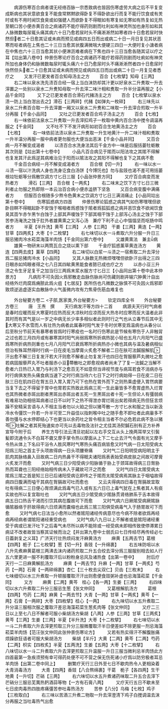 <!-- { "loadSidebar": true } -->
　　病源伤寒百合病者谓无经络百脉一宗悉致病也皆因伤寒虚劳大病之后不平复变成斯病也其状意欲食复不能食常黙黙欲得卧复不得卧欲出行而复不能行饮食或有羙时或有不用时闻饮食臭或如强徤人而欲卧复不得眠如有寒复如无寒如有热复如无热至朝口苦小便赤黄百合之病诸药不能疗得药则剧而吐利如有神灵所加也身形如和其人脉微数每尿辄头痛其病六十日乃愈若尿时头不痛淅淅然如寒者四十日愈若尿时快然但者二十日愈其证或未病而预见或病四五日而出或病二十日一月日复见其状恶寒而呕者病在上焦也二十三日当愈其状腹满微喘大便硬三四日一大便时复小溏者病在中焦也六十三日当愈其状小便淋沥难者病在下焦也四十三日当愈各随其证以疗之耳【竝出第八卷中】仲景伤寒论疗百合之病诸药不能疗若得药则剧而吐痢如有神灵所加也身体仍和脉微数每尿时辄头痛六十日乃愈尿时头不痛淅淅然者四十日愈尿时快然但头者二十日愈其证或未病而预见或病四五日而出或病二十日一月复见者悉疗之
　　又发汗已更发者百合知母汤主之方
　　百合【七枚擘】知母【三两】
　　右二味以泉水洗先渍百合经一宿上当白沫防却其汁更以好泉水二升煑取一升去滓置之一处别以泉水二升煑知母取一升去滓二味汁相和煑取一升半分温再服之【小品千金同】
　　又下之已更发者百合滑石代赭汤主之方
　　百合【七枚擘以泉水渍一防上当白泔出去之】滑石【三两碎】代赭【如弹丸一枚碎】
　　右三味先以泉水二升煮百合取一升去滓置一厢又以泉水二升煑和二味取一升去滓合煎取一升半分再服【千金小品同】
　　又吐之已更发者百合鸡子汤主之方
　　百合【七枚】
　　右一味依前法泉水二升煑取一升去滓扣鸡子一枚取中黄内百合汤中搅令调温再服之【千金同】
　　又不吐不下不发汗病形如初百合生地黄汤主之方
　　百合【七枚】
　　右一味依前法渍以泉水二升煑取一升生地黄汁一升二味汁相和煑取一升半温分再服一服中病者更勿服也大便当出恶沫【千金小品并同】
　　又百合病一月不解变成渴者
　　以渍百合水洗身法其后千金方中一味是后服括蒌牡蛎散其次则是【竝出第十七卷中】
　　小品凡百合病见于隂而以阳法攻之其隂不得解也复发其汗此爲逆其病难治见于阳而以隂法攻之其阳不得解也复下之其病不愈
　　千金百合病经一月不解变成渴者方
　　百合根【切一升】
　　右一味以水一斗渍一宿以汁洗病人身也洗身讫食白汤饼【今馎饦也】勿与盐豉也渴不差可用括蒌根竝牡蛎等分爲散饮调方寸匕日三服【小品张仲景方同】
　　又疗百合病变而发热者方
　　滑石【三两】　百合根【一两炙】
　　右二味末之饮下方寸匕日三微利者止勿服之热即除一本云治百合病小便赤澁脐下坚急
　　又百合病变腹中满痛者方
　　但服百合根随多少熬令色黄末之饮调方寸匕日三满消痛止【小品同竝出第十卷中】
　　伤寒狐惑病方四首
　　仲景伤寒论狐惑之病其气如伤寒嘿嘿但欲卧目瞑不得眠起卧不安蚀于喉咽者爲惑蚀于隂者爲狐狐惑之病并恶饮食不欲闻饮食臭其靣乍赤乍黑乍白蚀于上部其声嗄蚀于下部其咽干蚀于上部泻心汤主之蚀于下部苦参汤淹洗之蚀于肛外者雄黄熏之又泻心汤　兼疗下利不止心中愊愊坚而呕肠中鸣者方
　　半夏【半升洗】黄芩【三两】　人参【三两】　干姜【三两】黄连【一两】　甘草【四两炙】大枣【十二枚擘】
　　右七味切以水一斗煮取六升分服一升日三服忌猪肉冷水菘菜海藻羊肉饧【千金同出第六卷中】
　　又雄黄熏法　兼主病
　　雄黄一物研末以两筒瓦合之烧以熏下部
　　千金疗狐惑薰草黄连汤方
　　黄连【四两去皮】薰草【四两】
　　右二味切以白浆一斗渍之一宿煮取二升去滓分爲二服忌猪肉冷水【小品同】
　　又其人脉数无热微烦嘿嘿但欲卧汗出得之三四日眼赤如鸠眼者得之七八日其四眦黄黑能食者脓已成也疗之方
　　以赤小豆三升渍之令生牙足复干之加当归三两爲末浆水服方寸匕日三【小品同出第十卷中此本仲景方】
　　凡病形不可灸因火爲邪散走血脉伤脉尚可伤藏则剧井输穴肿黄汁自出经络外烂肉腐爲痈脓此爲火疽【七居反】医所伤也凡微数之脉慎不可灸因火爲邪即致烦逆追虚逐实血散脉中火气虽微内攻有力焦骨伤筋血难复也















　　外台秘要方卷二
<子部,医家类,外台秘要方>
　　钦定四库全书
　　外台秘要方卷三
　　唐　王焘　撰
　　天行病发汗等方四十二首
　　病源夫天行时气病者是春时应暖而反大寒夏时应热而反大凉秋时应凉而反大热冬时应寒而反大温者此非其时而有其气是以一岁之中病无长少率多相似者此则时行之气也从立春节后其中无大寒又不氷雪而人有壮热为病者此属春时阳气发于冬时伏寒变爲温病也从春分以后至秋分节前天有暴寒者皆爲时行寒疫也一名时行伤寒此是节候有寒伤于人非触冐之过也若三月四月或有暴寒其时阳气尚弱爲寒所折病热犹小轻也五月六月阳气已盛爲寒所折病热则重也七月八月阳气已衰爲寒所折病热亦小微也其病与温及暑病相似但治有殊耳然得时行病一日在皮毛当摩膏火炙愈不解者二日在肤可法鍼服解肌汗出愈不解三日复发汗若大汗则愈不解者止勿复发汗也四日在胷服藜芦丸微吐之愈若病固服藜芦丸不吐者服赤小豆蔕散吐之即愈视病者尚未了了复一法鍼之当解不愈者六日热已入胃乃与利汤下之愈百无不如意但当谛视节度与病耳若食不消病亦与时行病俱发热头痛食病当速下之时行病当待六七日下之时行病始得一日在皮二日在肤三日在肌四日在胷五日入胃入胃乃可下也热在胃外而下之则热乘虚便入胃然病要当复下去之不得留于胃中也胃若实热致此爲病三死一生此軰皆多不愈胃虚热入烂胃也其热微者赤斑出剧者黒斑出赤斑出者五死一生黒斑出者十死一生但论人有彊弱病有难易功効相倍耳病者过日不以时下之热不得泄亦胃烂斑出矣若得病无热但狂言烦躁不安精采言语与人不相主当者勿以火廹之但以猪芩散一方寸匕水和服之当以新汲冷水令彊饮一升若一升半可至二升益佳以指刺喉中吐之随手愈不即吐者此病軰多不善勿彊与水水停即结心下也更当以余药吐之皆令相主当者不尔必危若此病不急以猪芩吐解之者其死殆速矣亦可先以去毒物及法针之尤佳其汤熨鍼石别有正方补养宣导今附于后
　　养生方导引法云清旦初起以左右手交互从头上挽两耳举又引鬓髪即流通令头不白耳不聋又摩手掌令热以摩面从上下二七止去汗气令面有光又摩手令热从体上下名曰干浴令人胜风寒时气寒热头痛百病皆愈又时气病一日太阳受病太阳爲三阳之首主于头项故得病一日头项腰脊痛
　　又时气二日阳明受病阳明主于肌肉其脉络鼻入目故病二日内热鼻干不得眠夫诸阳爲表表始受病皮肤之间故可摩膏火炙发汗而愈
　　又时气病三日少阳受病少阳脉循于胁上于颈耳故得病三日胷胁热而耳聋也三阳经络始相传病未入于藏故可汗之而愈
　　又时气四日太隂受病太隂爲三隂之首是知三日已后诸阳受病讫即传之于隂而太隂受病焉其脉主于咽嗌故得病四日腹满而嗌干其病在胷膈故可吐而愈也
　　又云夫得病四日毒在胷膈故宜取吐有得病二三日便心胷烦满此爲毒气已入或有五六日已上毒气犹在上焦者其人有痰实故也所以复宜取吐也
　　又时气病五日少隂受病少隂脉贯肾络肺系于舌本故得病五日口热舌干渇而引饮其病在腹故可下而愈
　　又时气病六日厥隂受病厥隂脉循隂器络于肝故得病六日烦满而嚢缩也此爲三隂三阳俱受病毒气入于肠胃故可下而愈
　　又时气病七日法当小愈所以然者隂阳诸经传病意尽也今病不除者欲爲再经病再经病者谓隂阳诸经重受病也
　　又时气病八九日以上不解者或是隂阳诸经重受于病或已发汗吐下之后毒气未尽所以病不能除或一经受病未即相传致使停滞累日病证不改者故皆当察其证候而治之【并出第九卷中士弱氏曰七日传经尽再传经必七日葢剥复之义耳】广济天行壮热烦闷发汗麻黄汤方
　　麻黄【五两去节】葛根【四两】栀子【二七枚擘】葱【切一升】香豉【一升绵裹】
　　右五味防咀以水八升先煮麻黄葛根三两沸去沫内诸药煎取二升五合绞去滓分爲三服服别相去如人行五六里更进一服不利覆取汗后以粉粉身忌风及诸热食【出第一卷中】
　　肘后疗天行一二日麻黄解肌汤方
　　麻黄【一两去节】升麻【一两】甘草【一两炙】芍药【一两】石膏【一两碎绵裹】杏仁【三十枚去尖双仁】贝齿【三枚末】
　　右七味细切以水三升煮取一升顿服覆取汗汗出则愈便食豉粥补虚也忌海藻菘菜【千金同】
　　又方
　　麻黄【二两】黄芩　桂心【各一两】生姜【三两】
　　右四味切以水六升煮取二升分三服忌生葱【张文仲同】
　　又葛根解肌汤方
　　葛根【四两】芍药【二两】麻黄【一两去节】大青【一两】甘草【一两炙】黄芩【一两】石膏【一两碎】大枣【四枚擘】桂心【一两】
　　右九味切以水五升煮取二升分温三服相次服之覆取汗差忌海藻菘菜生葱炙肉等【张文仲同】
　　又疗二三日以上至七八日不解者可服小柴胡汤方柴胡【八两】人参【三两】甘草【三两炙】黄芩【三两】生姜【三两】半夏【半升洗】大枣【十二枚擘】
　　右七味切以水一斗二升煮取六升去滓更煎取三升分三服微覆取汗半日便差如不除更服一剂忌海藻菘菜羊肉饧【范汪张文仲同此张仲景伤寒论方】
　　又若有热实得汗不解腹胀痛烦躁欲狂语者可服大柴胡汤方
　　柴胡【半斤】大黄【二两】黄芩【二两】芍药【二两】枳实【四枚炙】半夏【五两洗】生姜【五两】大枣【十二枚擘】
　　右八味切以水一斗二升煮取六升去滓更煎取三升温服一升日三服当微利忌羊肉饧此方四首最第一急疾须预有幸可得药处便不可不营之保无伤死诸小疗爲以防穷极者耳忌羊肉饧【出第二卷中同上】
　　删繁疗天行三日外至七日不歇肉热令人更相染着大青消毒汤方
　　大青【四两】香豉【八合熬绵裹】干葛　栀子【各四两】生干地黄【一升切】芒硝【三两】
　　右六味切以水五升煮诸药味取二升五合去滓下芒硝分三服忌芜荑热麫酒蒜等物【一方有石膏八两】
　　又疗天行五日不歇未至七日皮肉毒热四肢疼痛彊苦参吐毒热汤方
　　苦参【八分】乌梅【七枚】鸡子【三枚取白】
　　右三味以苦酒三升煮二物取一升去滓澄清下鸡子白搅调温去沫分再服之当吐毒热气出愈
